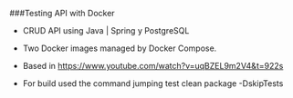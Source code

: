 
###Testing API with Docker

* CRUD API using Java | Spring y PostgreSQL
* Two Docker images managed by Docker Compose.

* Based in https://www.youtube.com/watch?v=uqBZEL9m2V4&t=922s
* For build used the command jumping test clean package -DskipTests
